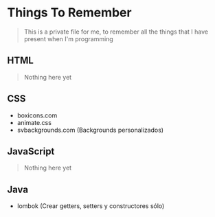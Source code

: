 # Things To Remember

> This is a private file for me, to remember all the things that I have present when I'm programming

## HTML

> Nothing here yet

## CSS

* boxicons.com
* animate.css
* svbackgrounds.com (Backgrounds personalizados)

## JavaScript

> Nothing here yet

## Java

* lombok (Crear getters, setters y constructores sólo)
